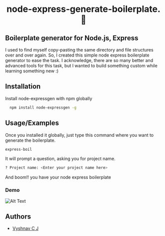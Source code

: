 <h1 align=center> node-express-generate-boilerplate. 🚀 </h1>

## Boilerplate generator for Node.js, Express

I used to find myself copy-pasting the same directory and file structures over and over again. So, I created this simple node express boilerplate generator to ease the task. I acknowledge, there are so many better and advanced tools for this task, but I wanted to build something custom while learning something new :)

## Installation

Install node-expressgen with npm globally

```bash
  npm install node-expressgen -g
```

## Usage/Examples

Once you installed it globally, just type this command where you want to generate the boilerplate.

```bash
express-boil

```

It will prompt a question, asking you for project name.

```bash
? Project name: <Enter your project name here>
```

And boom!! you have your node express boilerplate

### Demo

![Alt Text](https://media.giphy.com/media/HA8Zr99sd8IXHYgGt1/giphy.gif)

## Authors

- [Vyshnav C J](https://www.linkedin.com/in/vyshnavcj/)

